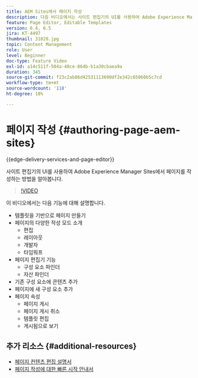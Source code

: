 ```yaml
---
title: AEM Sites에서 페이지 작성
description: 다음 비디오에서는 사이트 편집기의 UI를 사용하여 Adobe Experience Manager Sites에서 새 페이지를 작성하는 방법을 강조합니다
feature: Page Editor, Editable Templates
version: 6.4, 6.5
jira: KT-4497
thumbnail: 31828.jpg
topic: Content Management
role: User
level: Beginner
doc-type: Feature Video
exl-id: a14c511f-504a-48ce-864b-b1a30cbaea9a
duration: 345
source-git-commit: f23c2ab86d42531113690df2e342c65060b5c7cd
workflow-type: tm+mt
source-wordcount: '118'
ht-degree: 18%

---
```


# 페이지 작성 {#authoring-page-aem-sites}

{{edge-delivery-services-and-page-editor}}

사이트 편집기의 UI를 사용하여 Adobe Experience Manager Sites에서 페이지를 작성하는 방법을 알아봅니다.

>[!VIDEO](https://video.tv.adobe.com/v/31828?quality=12&learn=on)

이 비디오에서는 다음 기능에 대해 설명합니다.

* 템플릿을 기반으로 페이지 만들기
* 페이지의 다양한 작성 모드 소개
   * 편집
   * 레이아웃
   * 개발자
   * 타임워프
* 페이지 편집기 기능
   * 구성 요소 파인더
   * 자산 파인더
* 기존 구성 요소에 콘텐츠 추가
* 페이지에 새 구성 요소 추가
* 페이지 속성
   * 페이지 게시
   * 페이지 게시 취소
   * 템플릿 편집
   * 게시됨으로 보기

## 추가 리소스 {#additional-resources}

* [페이지 컨텐츠 편집 설명서](https://experienceleague.adobe.com/docs/experience-manager-cloud-service/sites/authoring/fundamentals/editing-content.html)
* [페이지 작성에 대한 빠른 시작 안내서](https://experienceleague.adobe.com/docs/experience-manager-cloud-service/sites/authoring/getting-started/quick-start.html)

